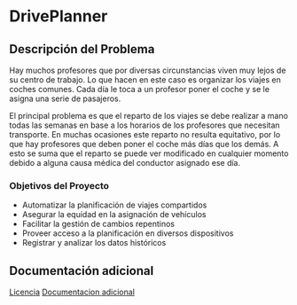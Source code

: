 # DrivePlanner

## Descripción del Problema

Hay muchos profesores que por diversas circunstancias viven muy lejos de su centro de trabajo. Lo que hacen en este caso es organizar los viajes en coches comunes. Cada día le toca a un profesor poner el coche y se le asigna una serie de pasajeros.

El principal problema es que el reparto de los viajes se debe realizar a mano todas las semanas en base a los horarios de los profesores que necesitan transporte. En muchas ocasiones este reparto no resulta equitativo, por lo que hay profesores que deben poner el coche más días que los demás. A esto se suma que el reparto se puede ver modificado en cualquier momento debido a alguna causa médica del conductor asignado ese día.

### Objetivos del Proyecto

- Automatizar la planificación de viajes compartidos
- Asegurar la equidad en la asignación de vehículos
- Facilitar la gestión de cambios repentinos
- Proveer acceso a la planificación en diversos dispositivos
- Registrar y analizar los datos históricos

## Documentación adicional

[Licencia](LICENSE)
[Documentacion adicional](documentacion_adicional)